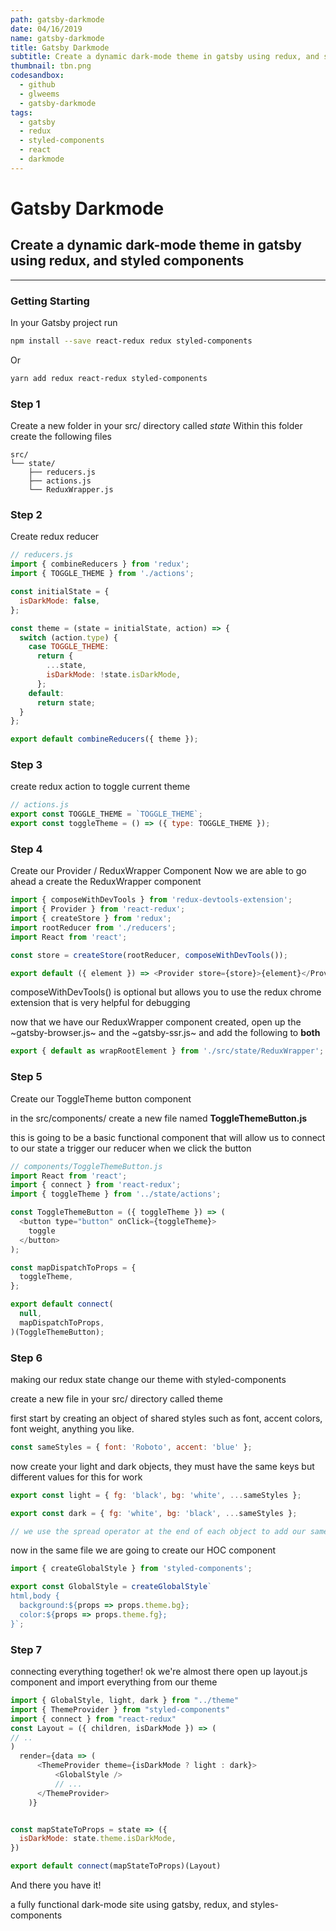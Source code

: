 ```yaml
---
path: gatsby-darkmode
date: 04/16/2019
name: gatsby-darkmode
title: Gatsby Darkmode
subtitle: Create a dynamic dark-mode theme in gatsby using redux, and styled components
thumbnail: tbn.png
codesandbox:
  - github
  - glweems
  - gatsby-darkmode
tags:
  - gatsby
  - redux
  - styled-components
  - react
  - darkmode
---
```


# Gatsby Darkmode

## Create a dynamic dark-mode theme in gatsby using redux, and styled components

<info></info>

---

### Getting Starting

In your Gatsby project run

```bash
npm install --save react-redux redux styled-components
```

Or

```bash
yarn add redux react-redux styled-components
```

### Step 1

Create a new folder in your src/ directory called _state_
Within this folder create the following files

```
src/
└── state/
    ├── reducers.js
    ├── actions.js
    └── ReduxWrapper.js
```

### Step 2

Create redux reducer

```javascript
// reducers.js
import { combineReducers } from 'redux';
import { TOGGLE_THEME } from './actions';

const initialState = {
  isDarkMode: false,
};

const theme = (state = initialState, action) => {
  switch (action.type) {
    case TOGGLE_THEME:
      return {
        ...state,
        isDarkMode: !state.isDarkMode,
      };
    default:
      return state;
  }
};

export default combineReducers({ theme });
```

### Step 3

create redux action to toggle current theme

```javascript
// actions.js
export const TOGGLE_THEME = `TOGGLE_THEME`;
export const toggleTheme = () => ({ type: TOGGLE_THEME });
```

### Step 4

Create our Provider / ReduxWrapper Component
Now we are able to go ahead a create the ReduxWrapper component

```javascript
import { composeWithDevTools } from 'redux-devtools-extension';
import { Provider } from 'react-redux';
import { createStore } from 'redux';
import rootReducer from './reducers';
import React from 'react';

const store = createStore(rootReducer, composeWithDevTools());

export default ({ element }) => <Provider store={store}>{element}</Provider>;
```

composeWithDevTools() is optional but allows you to use the redux chrome extension that is very helpful for debugging

now that we have our ReduxWrapper component created, open up the ~gatsby-browser.js~ and the ~gatsby-ssr.js~ and add the following to **both**

```javascript
export { default as wrapRootElement } from './src/state/ReduxWrapper';
```

### Step 5

Create our ToggleTheme button component

in the src/components/ create a new file named **ToggleThemeButton.js**

this is going to be a basic functional component that will allow us to connect to our state a trigger our reducer when we click the button

```javascript
// components/ToggleThemeButton.js
import React from 'react';
import { connect } from 'react-redux';
import { toggleTheme } from '../state/actions';

const ToggleThemeButton = ({ toggleTheme }) => (
  <button type="button" onClick={toggleTheme}>
    toggle
  </button>
);

const mapDispatchToProps = {
  toggleTheme,
};

export default connect(
  null,
  mapDispatchToProps,
)(ToggleThemeButton);
```

### Step 6

making our redux state change our theme with styled-components

create a new file in your src/ directory called theme

first start by creating an object of shared styles such as font, accent colors, font weight, anything you like.

```javascript
const sameStyles = { font: 'Roboto', accent: 'blue' };
```

now create your light and dark objects, they must have the same keys but different values for this for work

```javascript
export const light = { fg: 'black', bg: 'white', ...sameStyles };

export const dark = { fg: 'white', bg: 'black', ...sameStyles };

// we use the spread operator at the end of each object to add our same styles to each
```

now in the same file we are going to create our HOC component

```javascript
import { createGlobalStyle } from 'styled-components';

export const GlobalStyle = createGlobalStyle`
html,body {
  background:${props => props.theme.bg};
  color:${props => props.theme.fg};
}`;
```

### Step 7

connecting everything together!
ok we're almost there
open up layout.js component and import everything from our theme

```javascript
import { GlobalStyle, light, dark } from "../theme"
import { ThemeProvider } from "styled-components"
import { connect } from "react-redux"
const Layout = ({ children, isDarkMode }) => (
// ..
)
  render={data => (
      <ThemeProvider theme={isDarkMode ? light : dark}>
          <GlobalStyle />
          // ...
      </ThemeProvider>
    )}


const mapStateToProps = state => ({
  isDarkMode: state.theme.isDarkMode,
})

export default connect(mapStateToProps)(Layout)
```

And there you have it!

a fully functional dark-mode site using gatsby, redux, and styles-components
